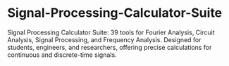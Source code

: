 # Signal-Processing-Calculator-Suite
Signal Processing Calculator Suite: 39 tools for Fourier Analysis, Circuit Analysis, Signal Processing, and Frequency Analysis. Designed for students, engineers, and researchers, offering precise calculations for continuous and discrete-time signals.
